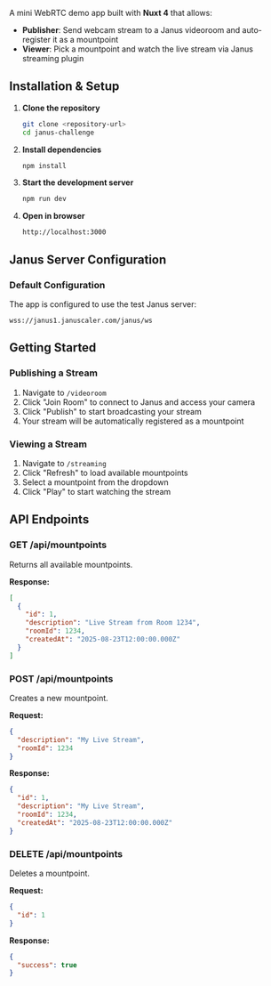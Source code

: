 A mini WebRTC demo app built with **Nuxt 4** that allows:

- **Publisher**: Send webcam stream to a Janus videoroom and auto-register it as a mountpoint
- **Viewer**: Pick a mountpoint and watch the live stream via Janus streaming plugin

## Installation & Setup

1. **Clone the repository**

   ```bash
   git clone <repository-url>
   cd janus-challenge
   ```

2. **Install dependencies**

   ```bash
   npm install
   ```

3. **Start the development server**

   ```bash
   npm run dev
   ```

4. **Open in browser**
   ```
   http://localhost:3000
   ```

## Janus Server Configuration

### Default Configuration

The app is configured to use the test Janus server:

```
wss://janus1.januscaler.com/janus/ws
```

## Getting Started

### Publishing a Stream

1. Navigate to `/videoroom`
2. Click "Join Room" to connect to Janus and access your camera
3. Click "Publish" to start broadcasting your stream
4. Your stream will be automatically registered as a mountpoint

### Viewing a Stream

1. Navigate to `/streaming`
2. Click "Refresh" to load available mountpoints
3. Select a mountpoint from the dropdown
4. Click "Play" to start watching the stream

## API Endpoints

### GET /api/mountpoints

Returns all available mountpoints.

**Response:**

```json
[
  {
    "id": 1,
    "description": "Live Stream from Room 1234",
    "roomId": 1234,
    "createdAt": "2025-08-23T12:00:00.000Z"
  }
]
```

### POST /api/mountpoints

Creates a new mountpoint.

**Request:**

```json
{
  "description": "My Live Stream",
  "roomId": 1234
}
```

**Response:**

```json
{
  "id": 1,
  "description": "My Live Stream",
  "roomId": 1234,
  "createdAt": "2025-08-23T12:00:00.000Z"
}
```

### DELETE /api/mountpoints

Deletes a mountpoint.

**Request:**

```json
{
  "id": 1
}
```

**Response:**

```json
{
  "success": true
}
```
